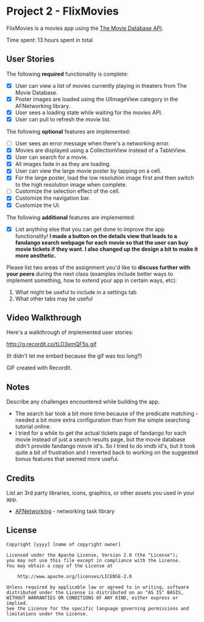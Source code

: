 # Project 2 - FlixMovies

FlixMovies is a movies app using the [The Movie Database API](http://docs.themoviedb.apiary.io/#).

Time spent: 13 hours spent in total

## User Stories

The following **required** functionality is complete:

- [x] User can view a list of movies currently playing in theaters from The Movie Database.
- [x] Poster images are loaded using the UIImageView category in the AFNetworking library.
- [x] User sees a loading state while waiting for the movies API.
- [x] User can pull to refresh the movie list.

The following **optional** features are implemented:

- [ ] User sees an error message when there's a networking error.
- [x] Movies are displayed using a CollectionView instead of a TableView.
- [x] User can search for a movie.
- [x] All images fade in as they are loading.
- [x] User can view the large movie poster by tapping on a cell.
- [x] For the large poster, load the low resolution image first and then switch to the high resolution image when complete.
- [ ] Customize the selection effect of the cell.
- [x] Customize the navigation bar.
- [x] Customize the UI.

The following **additional** features are implemented:

- [x] List anything else that you can get done to improve the app functionality!
**I made a button on the details view that leads to a fandango search webpage for each movie so that the user can buy movie tickets if they want. I also changed up the design a bit to make it more aesthetic.**

Please list two areas of the assignment you'd like to **discuss further with your peers** during the next class (examples include better ways to implement something, how to extend your app in certain ways, etc):

1. What might be useful to include in a settings tab
2. What other tabs may be useful 

## Video Walkthrough

Here's a walkthrough of implemented user stories:

http://g.recordit.co/tLO3xmQF5s.gif

(It didn't let me embed because the gif was too long?)

GIF created with RecordIt.

## Notes

Describe any challenges encountered while building the app.

- The search bar took a bit more time because of the predicate matching - needed a bit more extra configuration than from the simple searching tutorial online.
- I tried for a while to get the actual tickets page of fandango for each movie instead of just a search results page, but the movie database didn't provide fandango movie id's. So I tried to do imdb id's, but it took quite a bit of frustration and I reverted back to working on the suggested bonus features that seemed more useful.

## Credits

List an 3rd party libraries, icons, graphics, or other assets you used in your app.

- [AFNetworking](https://github.com/AFNetworking/AFNetworking) - networking task library

## License

    Copyright [yyyy] [name of copyright owner]

    Licensed under the Apache License, Version 2.0 (the "License");
    you may not use this file except in compliance with the License.
    You may obtain a copy of the License at

        http://www.apache.org/licenses/LICENSE-2.0

    Unless required by applicable law or agreed to in writing, software
    distributed under the License is distributed on an "AS IS" BASIS,
    WITHOUT WARRANTIES OR CONDITIONS OF ANY KIND, either express or implied.
    See the License for the specific language governing permissions and
    limitations under the License.
